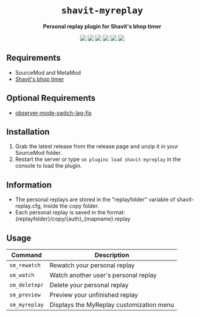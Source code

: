 <div align="center">
  <h1><code>shavit-myreplay</code></h1>
  <p>
    <strong>Personal replay plugin for Shavit's bhop timer</strong>
  </p>
  <p style="margin-bottom: 0.5ex;">
    <img
        src="https://img.shields.io/github/downloads/BoomShotKapow/shavit-myreplay/total"
    />
    <img
        src="https://img.shields.io/github/last-commit/BoomShotKapow/shavit-myreplay"
    />
    <img
        src="https://img.shields.io/github/issues/BoomShotKapow/shavit-myreplay"
    />
    <img
        src="https://img.shields.io/github/issues-closed/BoomShotKapow/shavit-myreplay"
    />
    <img
        src="https://img.shields.io/github/repo-size/BoomShotKapow/shavit-myreplay"
    />
    <img
        src="https://img.shields.io/github/workflow/status/BoomShotKapow/shavit-myreplay/Compile%20and%20release"
    />
  </p>
</div>


## Requirements ##
- SourceMod and MetaMod
- [Shavit's bhop timer](https://github.com/shavitush/bhoptimer)

## Optional Requirements ##
- [observer-mode-switch-lag-fix](https://github.com/PMArkive/random-shavit-bhoptimer-stuff/blob/main/observer-mode-switch-lag-fix.sp)

## Installation ##
1. Grab the latest release from the release page and unzip it in your SourceMod folder.
2. Restart the server or type `sm plugins load shavit-myreplay` in the console to load the plugin.

## Information ##
- The personal replays are stored in the "replayfolder" variable of shavit-replay.cfg, inside the copy folder.
- Each personal replay is saved in the format: {replayfolder}/copy/{auth}_{mapname}.replay

## Usage ##
| Command | Description |
| ----------- | ----------- |
| `sm_rewatch` | Rewatch your personal replay |
| `sm_watch` | Watch another user's personal replay |
| `sm_deletepr` | Delete your personal replay |
| `sm_preview` | Preview your unfinished replay |
| `sm_myreplay` | Displays the MyReplay customization menu |
